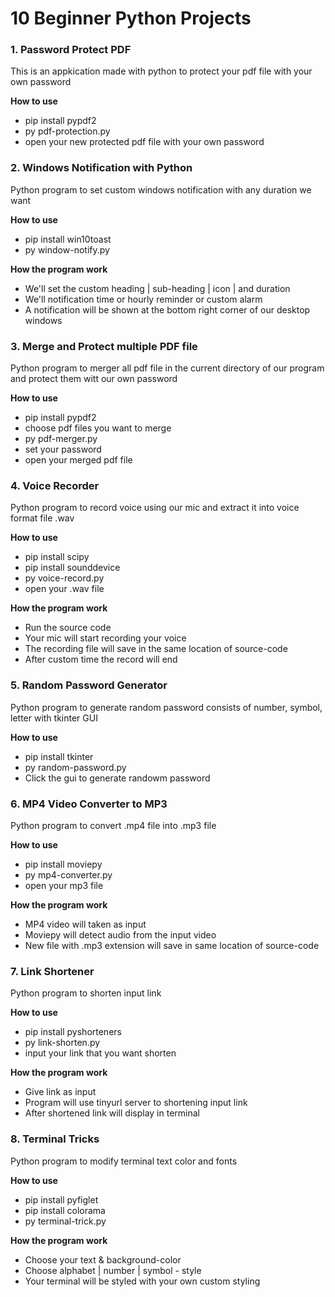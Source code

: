 # 10 Beginner Python Projects

### 1. Password Protect PDF

This is an appkication made with python to protect your pdf file with your own password

**How to use**

- pip install pypdf2
- py pdf-protection.py
- open your new protected pdf file with your own password

### 2. Windows Notification with Python

Python program to set custom windows notification with any duration we want

**How to use**

- pip install win10toast
- py window-notify.py

**How the program work**

- We'll set the custom heading | sub-heading | icon | and duration
- We'll notification time or hourly reminder or custom alarm
- A notification will be shown at the bottom right corner of our desktop windows

### 3. Merge and Protect multiple PDF file

Python program to merger all pdf file in the current directory of our program and protect them witt our own password

**How to use**

- pip install pypdf2
- choose pdf files you want to merge
- py pdf-merger.py
- set your password
- open your merged pdf file

### 4. Voice Recorder

Python program to record voice using our mic and extract it into voice format file .wav

**How to use**

- pip install scipy
- pip install sounddevice
- py voice-record.py
- open your .wav file

**How the program work**

- Run the source code
- Your mic will start recording your voice
- The recording file will save in the same location of source-code
- After custom time the record will end

### 5. Random Password Generator

Python program to generate random password consists of number, symbol, letter with tkinter GUI

**How to use**

- pip install tkinter
- py random-password.py
- Click the gui to generate randowm password

### 6. MP4 Video Converter to MP3

Python program to convert .mp4 file into .mp3 file

**How to use**

- pip install moviepy
- py mp4-converter.py
- open your mp3 file

**How the program work**

- MP4 video will taken as input
- Moviepy will detect audio from the input video
- New file with .mp3 extension will save in same location of source-code

### 7. Link Shortener

Python program to shorten input link

**How to use**

- pip install pyshorteners
- py link-shorten.py
- input your link that you want shorten

**How the program work**

- Give link as input
- Program will use tinyurl server to shortening input link
- After shortened link will display in terminal

### 8. Terminal Tricks

Python program to modify terminal text color and fonts

**How to use**

- pip install pyfiglet
- pip install colorama
- py terminal-trick.py

**How the program work**

- Choose your text & background-color
- Choose alphabet | number | symbol - style
- Your terminal will be styled with your own custom styling
